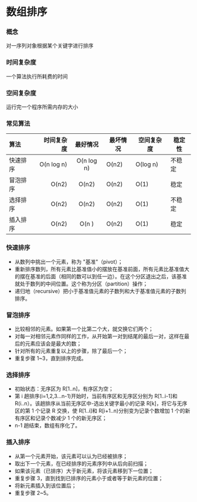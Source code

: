 # 数组排序

### 概念

对一序列对象根据某个关键字进行排序

### 时间复杂度

一个算法执行所耗费的时间

### 空间复杂度

运行完一个程序所需内存的大小

### 常见算法

| 算法     | 时间复杂度 |  最好情况  | 最坏情况 | 空间复杂度 | 稳定性 |
| :------- | ---------: | :--------: | -------- | ---------- | ------ |
| 快速排序 | O(n log n) | O(n log n) | O(n2)    | O(log n)   | 不稳定 |
| 冒泡排序 |      O(n2) |   O(n2)    | O(n2)    | O(1)       | 稳定   |
| 选择排序 |      O(n2) |   O(n2)    | O(n2)    | O(1)       | 不稳定 |
| 插入排序 |      O(n2) |   O(n )    | O(n2)    | O(1)       | 稳定   |

### 快速排序

-   从数列中挑出一个元素，称为 "基准"（pivot）；
-   重新排序数列，所有元素比基准值小的摆放在基准前面，所有元素比基准值大的摆在基准的后面（相同的数可以到任一边）。在这个分区退出之后，该基准就处于数列的中间位置。这个称为分区（partition）操作；
-   递归地（recursive）把小于基准值元素的子数列和大于基准值元素的子数列排序。

### 冒泡排序

-   比较相邻的元素。如果第一个比第二个大，就交换它们两个；
-   对每一对相邻元素作同样的工作，从开始第一对到结尾的最后一对，这样在最后的元素应该会是最大的数；
-   针对所有的元素重复以上的步骤，除了最后一个；
-   重复步骤 1~3，直到排序完成。

### 选择排序

-   初始状态：无序区为 R[1..n]，有序区为空；
-   第 i 趟排序(i=1,2,3...n-1)开始时，当前有序区和无序区分别为 R[1..i-1]和 R(i..n）。该趟排序从当前无序区中-选出关键字最小的记录 R[k]，将它与无序区的第 1 个记录 R 交换，使 R[1..i]和 R[i+1..n)分别变为记录个数增加 1 个的新有序区和记录个数减少 1 个的新无序区；
-   n-1 趟结束，数组有序化了。

### 插入排序

-   从第一个元素开始，该元素可以认为已经被排序；
-   取出下一个元素，在已经排序的元素序列中从后向前扫描；
-   如果该元素（已排序）大于新元素，将该元素移到下一位置；
-   重复步骤 3，直到找到已排序的元素小于或者等于新元素的位置；
-   将新元素插入到该位置后；
-   重复步骤 2~5。
